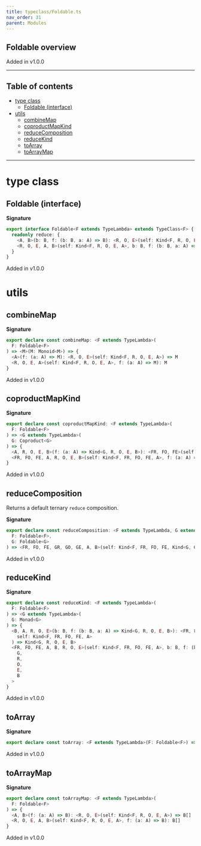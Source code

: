 ```yaml
---
title: typeclass/Foldable.ts
nav_order: 31
parent: Modules
---
```


## Foldable overview

Added in v1.0.0

---

<h2 class="text-delta">Table of contents</h2>

- [type class](#type-class)
  - [Foldable (interface)](#foldable-interface)
- [utils](#utils)
  - [combineMap](#combinemap)
  - [coproductMapKind](#coproductmapkind)
  - [reduceComposition](#reducecomposition)
  - [reduceKind](#reducekind)
  - [toArray](#toarray)
  - [toArrayMap](#toarraymap)

---

# type class

## Foldable (interface)

**Signature**

```ts
export interface Foldable<F extends TypeLambda> extends TypeClass<F> {
  readonly reduce: {
    <A, B>(b: B, f: (b: B, a: A) => B): <R, O, E>(self: Kind<F, R, O, E, A>) => B
    <R, O, E, A, B>(self: Kind<F, R, O, E, A>, b: B, f: (b: B, a: A) => B): B
  }
}
```

Added in v1.0.0

# utils

## combineMap

**Signature**

```ts
export declare const combineMap: <F extends TypeLambda>(
  F: Foldable<F>
) => <M>(M: Monoid<M>) => {
  <A>(f: (a: A) => M): <R, O, E>(self: Kind<F, R, O, E, A>) => M
  <R, O, E, A>(self: Kind<F, R, O, E, A>, f: (a: A) => M): M
}
```

Added in v1.0.0

## coproductMapKind

**Signature**

```ts
export declare const coproductMapKind: <F extends TypeLambda>(
  F: Foldable<F>
) => <G extends TypeLambda>(
  G: Coproduct<G>
) => {
  <A, R, O, E, B>(f: (a: A) => Kind<G, R, O, E, B>): <FR, FO, FE>(self: Kind<F, FR, FO, FE, A>) => Kind<G, R, O, E, B>
  <FR, FO, FE, A, R, O, E, B>(self: Kind<F, FR, FO, FE, A>, f: (a: A) => Kind<G, R, O, E, B>): Kind<G, R, O, E, B>
}
```

Added in v1.0.0

## reduceComposition

Returns a default ternary `reduce` composition.

**Signature**

```ts
export declare const reduceComposition: <F extends TypeLambda, G extends TypeLambda>(
  F: Foldable<F>,
  G: Foldable<G>
) => <FR, FO, FE, GR, GO, GE, A, B>(self: Kind<F, FR, FO, FE, Kind<G, GR, GO, GE, A>>, b: B, f: (b: B, a: A) => B) => B
```

Added in v1.0.0

## reduceKind

**Signature**

```ts
export declare const reduceKind: <F extends TypeLambda>(
  F: Foldable<F>
) => <G extends TypeLambda>(
  G: Monad<G>
) => {
  <B, A, R, O, E>(b: B, f: (b: B, a: A) => Kind<G, R, O, E, B>): <FR, FO, FE>(
    self: Kind<F, FR, FO, FE, A>
  ) => Kind<G, R, O, E, B>
  <FR, FO, FE, A, B, R, O, E>(self: Kind<F, FR, FO, FE, A>, b: B, f: (b: B, a: A) => Kind<G, R, O, E, B>): Kind<
    G,
    R,
    O,
    E,
    B
  >
}
```

Added in v1.0.0

## toArray

**Signature**

```ts
export declare const toArray: <F extends TypeLambda>(F: Foldable<F>) => <R, O, E, A>(self: Kind<F, R, O, E, A>) => A[]
```

Added in v1.0.0

## toArrayMap

**Signature**

```ts
export declare const toArrayMap: <F extends TypeLambda>(
  F: Foldable<F>
) => {
  <A, B>(f: (a: A) => B): <R, O, E>(self: Kind<F, R, O, E, A>) => B[]
  <R, O, E, A, B>(self: Kind<F, R, O, E, A>, f: (a: A) => B): B[]
}
```

Added in v1.0.0
